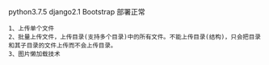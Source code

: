python3.7.5  django2.1 Bootstrap  部署正常       
              

```
1、上传单个文件     
2、批量上传文件，上传目录(支持多个目录)中的所有文件。不能上传目录(结构)，只会把目录和其子目录的文件上传而不会上传目录。      
3、图片懒加载技术     
```
